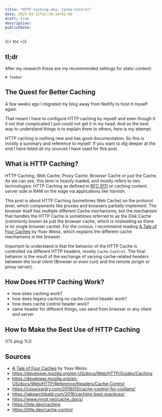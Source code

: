 ```yaml
---
title: "HTTP Caching aka. Cache-Control"
date: 2025-03-31T15:30:34+02:00
draft: true
description:
publishDate:
---
```


{{< toc >}}

## tl;dr

After my research these are my recommended settings for static content:

```plain
# foobar
```

## The Quest for Better Caching

A few weeks ago I migrated my blog away from Netlify to host it myself again.

That meant I have to configure HTTP caching by myself and even though it it not that complicated I just could not get it in my head.
And as the best way to understand things is to explain them to others, here is my attempt.

HTTP caching is nothing new and has good documentation.
So this is mostly a summary and reference to myself.
If you want to dig deeper at the end I have listed all my sources I have used for this post.

## What is HTTP Caching?

HTTP Caching, Web Cache, Proxy Cache, Browser Cache or just the Cache.
As we can see, this term is heavily loaded, and mostly refers to two technologies: HTTP Caching as defined in [RFC 9111](https://httpwg.org/specs/rfc9111.html) or caching content server side in RAM on the edge via applications like Varnish.

This post is about HTTP Caching (sometimes Web Cache) on the protocol level, which components like proxies and browsers partially implement.
The browser itself has multiple different Cache mechanisms, but the mechanism that handles the HTTP Cache is sometimes referred to as the Disk Cache (commonly known as just the browser cache, which is misleading as there is no single browser cache).
For the curious, I recommend reading [A Tale of Four Caches](https://calendar.perfplanet.com/2016/a-tale-of-four-caches/) by Yoav Weiss, which explains the different cache mechanisms in the browser.

Important to understand is that the behavior of the HTTP Cache is controlled via different HTTP headers, mostly `Cache-Control`.
The final behavior is the result of the exchange of varying cache-related headers between the local client (Browser or even curl) and the remote (origin or proxy server).

## How Does HTTP Caching Work?

- how does caching work?
- how does legacy caching no cache control header work?
- how does cache control header work?
- same header for different things, can send from brwoser or any client and server

## How to Make the Best Use of HTTP Caching

{{% plug %}}

## Sources

- [A Tale of Four Caches](https://calendar.perfplanet.com/2016/a-tale-of-four-caches/) by Yoav Weiss
- <https://developer.mozilla.org/en-US/docs/Web/HTTP/Guides/Caching>
- <https://developer.mozilla.org/en-US/docs/Web/HTTP/Reference/Headers/Cache-Control>
- <https://csswizardry.com/2019/03/cache-control-for-civilians/>
- <https://jakearchibald.com/2016/caching-best-practices/>
- <https://www.mnot.net/cache_docs/>
- <https://http.dev/caching>
- <https://http.dev/cache-control>

